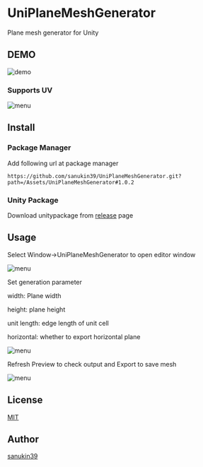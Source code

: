 # UniPlaneMeshGenerator
Plane mesh generator for Unity

## DEMO
![demo](https://github.com/sanukin39/UniPlaneMeshGenerator/blob/main/images/demo.gif)

### Supports UV
![menu](https://github.com/sanukin39/UniPlaneMeshGenerator/blob/main/images/uv.png)

## Install
### Package Manager
Add following url at package manager

`https://github.com/sanukin39/UniPlaneMeshGenerator.git?path=/Assets/UniPlaneMeshGenerator#1.0.2`

### Unity Package
Download unitypackage from [release](https://github.com/sanukin39/UniPlaneMeshGenerator/releases/tag/1.0.2) page

## Usage
Select Window->UniPlaneMeshGenerator to open editor window

![menu](https://github.com/sanukin39/UniPlaneMeshGenerator/blob/main/images/window.png)

Set generation parameter

width: Plane width

height: plane height

unit length: edge length of unit cell

horizontal: whether to export horizontal plane

![menu](https://github.com/sanukin39/UniPlaneMeshGenerator/blob/main/images/menu.png)

Refresh Preview to check output and Export to save mesh

![menu](https://github.com/sanukin39/UniPlaneMeshGenerator/blob/main/images/result.png)

## License
[MIT](https://github.com/sanukin39/UniPlaneMeshGenerator/blob/main/LICENSE)

## Author
[sanukin39](https://github.com/sanukin39)
